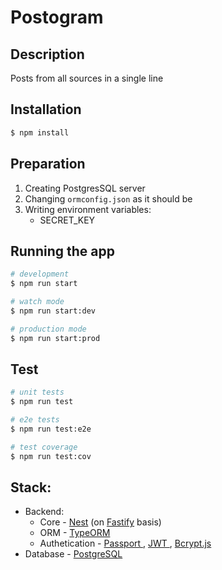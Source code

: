 # Postogram

## Description

Posts from all sources in a single line

## Installation

```bash
$ npm install
```

## Preparation

1. Creating PostgresSQL server
2. Changing `ormconfig.json` as it should be
3. Writing environment variables:
   - SECRET_KEY

## Running the app

```bash
# development
$ npm run start

# watch mode
$ npm run start:dev

# production mode
$ npm run start:prod
```

## Test

```bash
# unit tests
$ npm run test

# e2e tests
$ npm run test:e2e

# test coverage
$ npm run test:cov
```

## Stack:

- Backend:
  - Core - [Nest](https://nestjs.com/) (on [Fastify](https://docs.nestjs.com/techniques/performance#performance-fastify) basis)
  - ORM - [TypeORM](https://typeorm.io/)
  - Authetication - [ Passport ](http://www.passportjs.org/), [ JWT ](https://jwt.io/), [ Bcrypt.js ](https://github.com/kelektiv/node.bcrypt.js)
- Database - [ PostgreSQL ](https://www.postgresql.org/)
